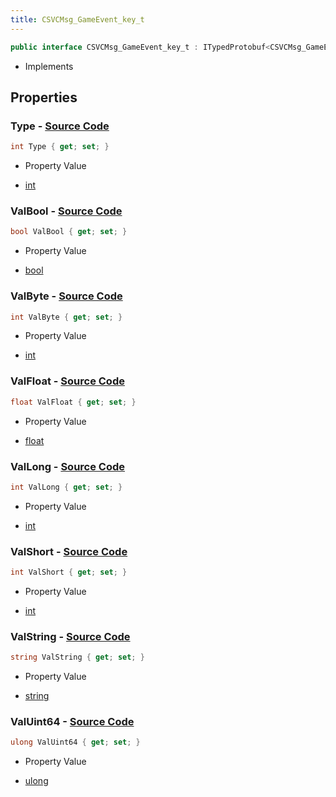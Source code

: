 ```yaml
---
title: CSVCMsg_GameEvent_key_t
---
```


```csharp
public interface CSVCMsg_GameEvent_key_t : ITypedProtobuf<CSVCMsg_GameEvent_key_t>, INativeHandle
```

- Implements

## Properties

### **Type** - [Source Code](https://github.com/swiftly-solution/swiftlys2/blob/main/managed/src/SwiftlyS2.Generated/Protobufs/Interfaces/CSVCMsg_GameEvent_key_t.cs#L13)

```csharp
int Type { get; set; }
```

- Property Value

- [int](https://learn.microsoft.com/dotnet/api/system.int32)

### **ValBool** - [Source Code](https://github.com/swiftly-solution/swiftlys2/blob/main/managed/src/SwiftlyS2.Generated/Protobufs/Interfaces/CSVCMsg_GameEvent_key_t.cs#L31)

```csharp
bool ValBool { get; set; }
```

- Property Value

- [bool](https://learn.microsoft.com/dotnet/api/system.boolean)

### **ValByte** - [Source Code](https://github.com/swiftly-solution/swiftlys2/blob/main/managed/src/SwiftlyS2.Generated/Protobufs/Interfaces/CSVCMsg_GameEvent_key_t.cs#L28)

```csharp
int ValByte { get; set; }
```

- Property Value

- [int](https://learn.microsoft.com/dotnet/api/system.int32)

### **ValFloat** - [Source Code](https://github.com/swiftly-solution/swiftlys2/blob/main/managed/src/SwiftlyS2.Generated/Protobufs/Interfaces/CSVCMsg_GameEvent_key_t.cs#L19)

```csharp
float ValFloat { get; set; }
```

- Property Value

- [float](https://learn.microsoft.com/dotnet/api/system.single)

### **ValLong** - [Source Code](https://github.com/swiftly-solution/swiftlys2/blob/main/managed/src/SwiftlyS2.Generated/Protobufs/Interfaces/CSVCMsg_GameEvent_key_t.cs#L22)

```csharp
int ValLong { get; set; }
```

- Property Value

- [int](https://learn.microsoft.com/dotnet/api/system.int32)

### **ValShort** - [Source Code](https://github.com/swiftly-solution/swiftlys2/blob/main/managed/src/SwiftlyS2.Generated/Protobufs/Interfaces/CSVCMsg_GameEvent_key_t.cs#L25)

```csharp
int ValShort { get; set; }
```

- Property Value

- [int](https://learn.microsoft.com/dotnet/api/system.int32)

### **ValString** - [Source Code](https://github.com/swiftly-solution/swiftlys2/blob/main/managed/src/SwiftlyS2.Generated/Protobufs/Interfaces/CSVCMsg_GameEvent_key_t.cs#L16)

```csharp
string ValString { get; set; }
```

- Property Value

- [string](https://learn.microsoft.com/dotnet/api/system.string)

### **ValUint64** - [Source Code](https://github.com/swiftly-solution/swiftlys2/blob/main/managed/src/SwiftlyS2.Generated/Protobufs/Interfaces/CSVCMsg_GameEvent_key_t.cs#L34)

```csharp
ulong ValUint64 { get; set; }
```

- Property Value

- [ulong](https://learn.microsoft.com/dotnet/api/system.uint64)

